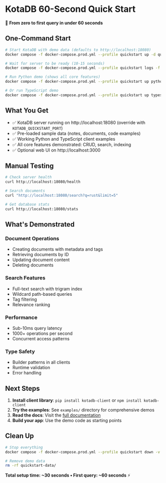 # KotaDB 60-Second Quick Start

🚀 **From zero to first query in under 60 seconds**

## One-Command Start

```bash
# Start KotaDB with demo data (defaults to http://localhost:18080)
docker compose -f docker-compose.prod.yml --profile quickstart up -d quickstart-server

# Wait for server to be ready (10-15 seconds)
docker compose -f docker-compose.prod.yml --profile quickstart logs -f quickstart-server

# Run Python demo (shows all core features)
docker compose -f docker-compose.prod.yml --profile quickstart up python-demo

# Or run TypeScript demo
docker compose -f docker-compose.prod.yml --profile quickstart up typescript-demo
```

## What You Get

- ✅ KotaDB server running on http://localhost:18080 (override with `KOTADB_QUICKSTART_PORT`)
- ✅ Pre-loaded sample data (notes, documents, code examples)
- ✅ Working Python and TypeScript client examples
- ✅ All core features demonstrated: CRUD, search, indexing
- ✅ Optional web UI on http://localhost:3000

## Manual Testing

```bash
# Check server health
curl http://localhost:18080/health

# Search documents
curl "http://localhost:18080/search?q=rust&limit=5"

# Get database stats
curl http://localhost:18080/stats
```

## What's Demonstrated

### Document Operations
- Creating documents with metadata and tags
- Retrieving documents by ID
- Updating document content
- Deleting documents

### Search Features
- Full-text search with trigram index
- Wildcard path-based queries
- Tag filtering
- Relevance ranking

### Performance
- Sub-10ms query latency
- 1000+ operations per second
- Concurrent access patterns

### Type Safety
- Builder patterns in all clients
- Runtime validation
- Error handling

## Next Steps

1. **Install client library**: `pip install kotadb-client` or `npm install kotadb-client`
2. **Try the examples**: See `examples/` directory for comprehensive demos
3. **Read the docs**: Visit the [full documentation](../docs/)
4. **Build your app**: Use the demo code as starting points

## Clean Up

```bash
# Stop everything
docker compose -f docker-compose.prod.yml --profile quickstart down -v

# Remove demo data
rm -rf quickstart-data/
```

**Total setup time: ~30 seconds • First query: ~60 seconds** ⚡
